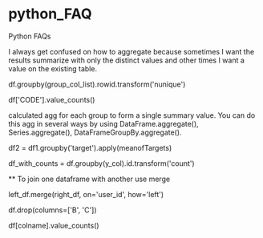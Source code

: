 # python_FAQ
Python FAQs

I always get confused on how to aggregate because sometimes I want the results summarize with only the distinct values and other times I want a value on the existing table.

df.groupby(group_col_list).rowid.transform('nunique')



df['CODE'].value_counts()

 calculated agg for each group to form a single summary value. You can do this agg in several ways by using DataFrame.aggregate(), Series.aggregate(), DataFrameGroupBy.aggregate().
 
 
 df2 = df1.groupby('target').apply(meanofTargets)


df_with_counts = df.groupby(y_col).id.transform('count')

** To join one dataframe with another use merge
 
left_df.merge(right_df, on='user_id', how='left')

df.drop(columns=['B', 'C'])

df[colname].value_counts()
